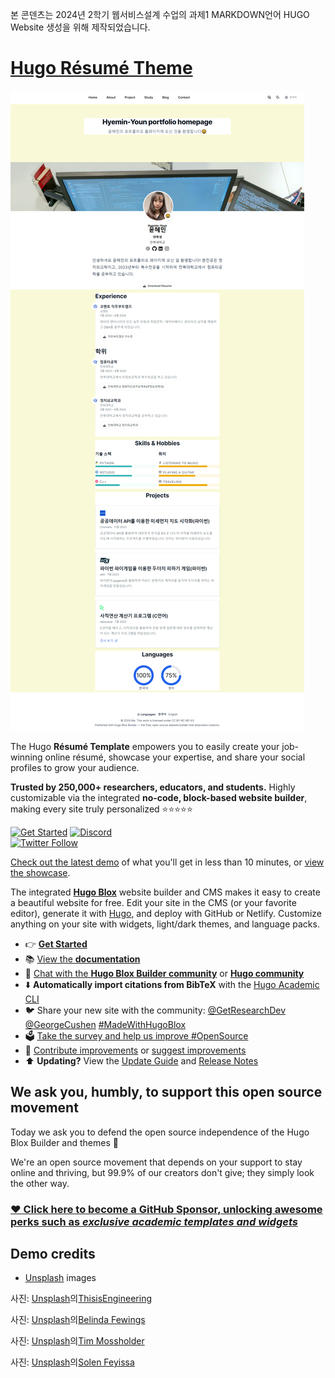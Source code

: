 본 콘덴츠는 2024년 2학기 웹서비스설계 수업의 과제1 MARKDOWN언어 HUGO Website 생성을 위해 제작되었습니다.

# [Hugo Résumé Theme](https://github.com/HugoBlox/theme-resume)

[![Screenshot](./.github/preview.png)](https://hugoblox.com/templates/)

The Hugo **Résumé Template** empowers you to easily create your job-winning online résumé, showcase your expertise, and share your social profiles to grow your audience.

️**Trusted by 250,000+ researchers, educators, and students.** Highly customizable via the integrated **no-code, block-based website builder**, making every site truly personalized ⭐⭐⭐⭐⭐

[![Get Started](https://img.shields.io/badge/-Get%20started-ff4655?style=for-the-badge)](https://hugoblox.com/templates/)
[![Discord](https://img.shields.io/discord/722225264733716590?style=for-the-badge)](https://discord.com/channels/722225264733716590/742892432458252370/742895548159492138)  
[![Twitter Follow](https://img.shields.io/twitter/follow/GetResearchDev?label=Follow%20on%20Twitter)](https://twitter.com/GetResearchDev)

[Check out the latest demo](https://hugo-resume-theme.netlify.app/) of what you'll get in less than 10 minutes, or [view the showcase](https://hugoblox.com/creators/).

The integrated [**Hugo Blox**](https://hugoblox.com) website builder and CMS makes it easy to create a beautiful website for free. Edit your site in the CMS (or your favorite editor), generate it with [Hugo](https://github.com/gohugoio/hugo), and deploy with GitHub or Netlify. Customize anything on your site with widgets, light/dark themes, and language packs.

- 👉 [**Get Started**](https://hugoblox.com/templates/)
- 📚 [View the **documentation**](https://docs.hugoblox.com/)
- 💬 [Chat with the **Hugo Blox Builder community**](https://discord.gg/z8wNYzb) or [**Hugo community**](https://discourse.gohugo.io)
- ⬇️ **Automatically import citations from BibTeX** with the [Hugo Academic CLI](https://github.com/GetRD/academic-file-converter)
- 🐦 Share your new site with the community: [@GetResearchDev](https://twitter.com/GetResearchDev) [@GeorgeCushen](https://twitter.com/GeorgeCushen) [#MadeWithHugoBlox](https://twitter.com/search?q=%23MadeWithHugoBlox&src=typed_query)
- 🗳 [Take the survey and help us improve #OpenSource](https://forms.gle/NioD9VhUg7PNmdCAA)
- 🚀 [Contribute improvements](https://github.com/HugoBlox/hugo-blox-builder/blob/main/CONTRIBUTING.md) or [suggest improvements](https://github.com/HugoBlox/hugo-blox-builder/issues)
- ⬆️ **Updating?** View the [Update Guide](https://docs.hugoblox.com/) and [Release Notes](https://github.com/HugoBlox/hugo-blox-builder/releases)

## We ask you, humbly, to support this open source movement

Today we ask you to defend the open source independence of the Hugo Blox Builder and themes 🐧

We're an open source movement that depends on your support to stay online and thriving, but 99.9% of our creators don't give; they simply look the other way.

### [❤️ Click here to become a GitHub Sponsor, unlocking awesome perks such as _exclusive academic templates and widgets_](https://github.com/sponsors/gcushen)


## Demo credits

- [Unsplash](https://unsplash.com/) images

사진: <a href="https://unsplash.com/ko/%EC%82%AC%EC%A7%84/%ED%99%94%EC%9D%B4%ED%8A%B8-%ED%85%8C%EC%9D%B4%EB%B8%94%EC%97%90%EC%84%9C-%EB%A7%A5%EB%B6%81-%ED%94%84%EB%A1%9C%EB%A5%BC-%EC%82%AC%EC%9A%A9%ED%95%98%EB%8A%94-%EC%82%AC%EB%9E%8C-uyfohHiTxho?utm_content=creditCopyText&utm_medium=referral&utm_source=unsplash">Unsplash</a>의<a href="https://unsplash.com/ko/@thisisengineering?utm_content=creditCopyText&utm_medium=referral&utm_source=unsplash">ThisisEngineering</a>
  
사진: <a href="https://unsplash.com/ko/%EC%82%AC%EC%A7%84/%EC%9B%B0%EC%BB%B4%EC%9D%98-3d-%ED%8E%98%EC%9D%B8%ED%8C%85-6wAGwpsXHE0?utm_content=creditCopyText&utm_medium=referral&utm_source=unsplash">Unsplash</a>의<a href="https://unsplash.com/ko/@bel2000a?utm_content=creditCopyText&utm_medium=referral&utm_source=unsplash">Belinda Fewings</a>
  
사진: <a href="https://unsplash.com/ko/%EC%82%AC%EC%A7%84/%ED%99%94%EC%9D%B4%ED%8A%B8%EC%99%80-%EB%B8%94%EB%9E%99-%EC%B2%B4%ED%81%AC-%EB%AC%B4%EB%8A%AC-z8y36JocqkU?utm_content=creditCopyText&utm_medium=referral&utm_source=unsplash">Unsplash</a>의<a href="https://unsplash.com/ko/@timmossholder?utm_content=creditCopyText&utm_medium=referral&utm_source=unsplash">Tim Mossholder</a>

사진: <a href="https://unsplash.com/ko/%EC%82%AC%EC%A7%84/%EA%B2%80%EC%9D%80-%EC%95%84%EC%9D%B4%ED%8F%B0-5%EB%A5%BC-%EB%93%A4%EA%B3%A0-%EC%9E%88%EB%8A%94-%EC%82%AC%EB%9E%8C-HQSEvyN56K0?utm_content=creditCopyText&utm_medium=referral&utm_source=unsplash">Unsplash</a>의<a href="https://unsplash.com/ko/@solenfeyissa?utm_content=creditCopyText&utm_medium=referral&utm_source=unsplash">Solen Feyissa</a>
  
